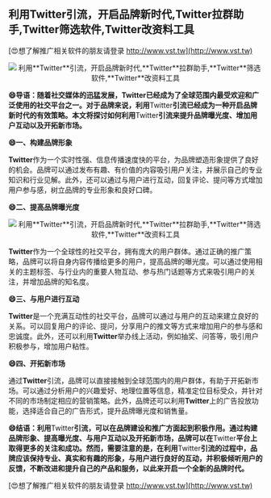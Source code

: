## **利用**Twitter**引流，开启品牌新时代,**Twitter**拉群助手,**Twitter**筛选软件,**Twitter**改资料工具**

[😍想了解推广相关软件的朋友请登录 http://www.vst.tw](http://www.vst.tw)

 <center><img src="https://vst.tw/MP4/tuiguang/png/4.png" alt="利用**Twitter**引流，开启品牌新时代,**Twitter**拉群助手,**Twitter**筛选软件,**Twitter**改资料工具"></center>

**😄导语：随着社交媒体的迅猛发展，**Twitter**已经成为了全球范围内最受欢迎和广泛使用的社交平台之一。对于品牌来说，利用**Twitter**引流已经成为一种开启品牌新时代的有效策略。本文将探讨如何利用**Twitter**引流来提升品牌曝光度、增加用户互动以及开拓新市场。**

**😄一、构建品牌形象**

**Twitter**作为一个实时性强、信息传播速度快的平台，为品牌塑造形象提供了良好的机会。品牌可以通过发布有趣、有价值的内容吸引用户关注，并展示自己的专业知识和行业见解。此外，还可以通过与用户进行互动，回复评论、提问等方式增加用户参与感，树立品牌的专业形象和良好口碑。

**😄二、提高品牌曝光度**

 <center><img src="https://vst.tw/MP4/tuiguang/png/3.png" alt="利用**Twitter**引流，开启品牌新时代,**Twitter**拉群助手,**Twitter**筛选软件,**Twitter**改资料工具"></center>

**Twitter**作为一个全球性的社交平台，拥有庞大的用户群体。通过正确的推广策略，品牌可以将自身内容传播给更多的用户，提高品牌的曝光度。可以通过使用相关的主题标签、与行业内的重要人物互动、参与热门话题等方式来吸引用户的关注，并增加品牌的知名度。

**😄三、与用户进行互动**

**Twitter**是一个充满互动性的社交平台，品牌可以通过与用户的互动来建立良好的关系。可以回复用户的评论、提问，分享用户的推文等方式来增加用户的参与感和忠诚度。此外，还可以利用**Twitter**举办线上活动，例如抽奖、问答等，吸引用户积极参与，增加用户粘性。

**😄四、开拓新市场**

通过**Twitter**引流，品牌可以直接接触到全球范围内的用户群体，有助于开拓新市场。可以通过分析用户的兴趣爱好、地理位置等信息，精准定位目标受众，并针对不同的市场制定相应的营销策略。此外，品牌还可以利用**Twitter**上的广告投放功能，选择适合自己的广告形式，提升品牌曝光度和销售量。

**😄结语：利用**Twitter**引流，可以在品牌建设和推广方面起到积极作用。通过构建品牌形象、提高曝光度、与用户互动以及开拓新市场，品牌可以在**Twitter**平台上取得更多的关注和成功。然而，需要注意的是，在利用**Twitter**引流的过程中，品牌应该保持专业、真实和有趣的形象，与用户进行良好的互动，并积极倾听用户的反馈，不断改进和提升自己的产品和服务，以此来开启一个全新的品牌时代。**

[😍想了解推广相关软件的朋友请登录 http://www.vst.tw](http://www.vst.tw)




